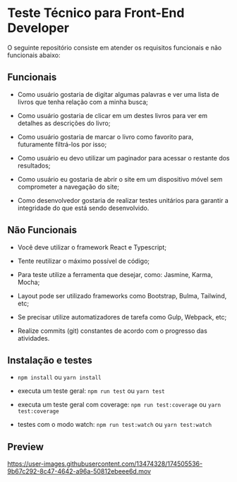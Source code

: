 # Teste Técnico para Front-End Developer

O seguinte repositório consiste em atender os requisitos funcionais e não funcionais abaixo:

## Funcionais

- Como usuário gostaria de digitar algumas palavras e ver uma lista de livros que tenha relação com a minha busca;

- Como usuário gostaria de clicar em um destes livros para ver em detalhes as descrições do livro;

- Como usuário gostaria de marcar o livro como favorito para, futuramente filtrá-los por isso;

- Como usuário eu devo utilizar um paginador para acessar o restante dos resultados;

- Como usuário eu gostaria de abrir o site em um dispositivo móvel sem comprometer a navegação do site;

- Como desenvolvedor gostaria de realizar testes unitários para garantir a integridade do que está sendo desenvolvido.

## Não Funcionais

- Você deve utilizar o framework React e Typescript;

- Tente reutilizar o máximo possível de código;

- Para teste utilize a ferramenta que desejar, como: Jasmine, Karma, Mocha;

- Layout pode ser utilizado frameworks como Bootstrap, Bulma, Tailwind, etc;

- Se precisar utilize automatizadores de tarefa como Gulp, Webpack, etc;

- Realize commits (git) constantes de acordo com o progresso das atividades.

## Instalação e testes

- `npm install` ou `yarn install`

- executa um teste geral: `npm run test` ou `yarn test`

- executa um teste geral com coverage: `npm run test:coverage` ou `yarn test:coverage`

- testes com o modo watch: `npm run test:watch` ou `yarn test:watch`

## Preview

https://user-images.githubusercontent.com/13474328/174505536-9b67c292-8c47-4642-a96a-50812ebeee6d.mov
